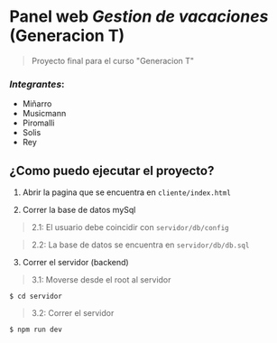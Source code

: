 # Panel web ***Gestion de vacaciones*** (Generacion T)
> Proyecto final para el curso "Generacion T"

### *Integrantes*:
* Miñarro
* Musicmann
* Piromalli
* Solis
* Rey


## ¿Como puedo ejecutar el proyecto?

1. Abrir la pagina que se encuentra en `cliente/index.html`

2. Correr la base de datos mySql

> 2.1: El usuario debe coincidir con `servidor/db/config`

> 2.2: La base de datos se encuentra en `servidor/db/db.sql`

3. Correr el servidor (backend)

> 3.1: Moverse desde el root al servidor

```
$ cd servidor
```

> 3.2: Correr el servidor
```
$ npm run dev
```
